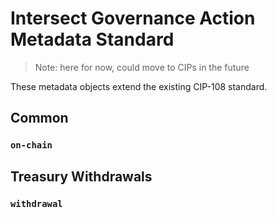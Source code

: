 
# Intersect Governance Action Metadata Standard

> Note: here for now, could move to CIPs in the future

These metadata objects extend the existing CIP-108 standard.

## Common

### `on-chain`

## Treasury Withdrawals

### `withdrawal`


